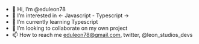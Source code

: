 - 👋 Hi, I’m @eduleon78
- 👀 I’m interested in <- Javascript - Typescript ->
- 🌱 I’m currently learning Typescript
- 💞️ I’m looking to collaborate on my own project
- 📫 How to reach me eduleon78@gmail.com, twitter, @leon_studios_devs

<!---
eduleon78/eduleon78 is a ✨ special ✨ repository because its `README.md` (this file) appears on your GitHub profile.
You can click the Preview link to take a look at your changes.
--->
